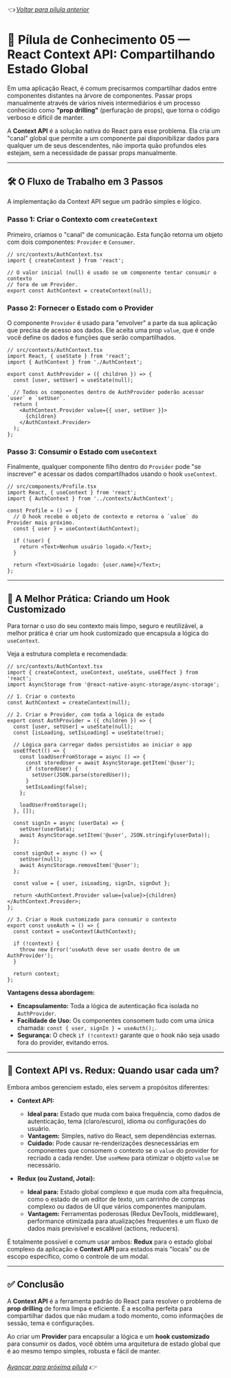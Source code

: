 ###### 👈 [Voltar para pílula anterior](https://github.com/ewerton5/reactJS-knowledge-nuggets/blob/main/content/004-jsx-lists.md)

# 📘 Pílula de Conhecimento 05 — React Context API: Compartilhando Estado Global

Em uma aplicação React, é comum precisarmos compartilhar dados entre componentes distantes na árvore de componentes. Passar props manualmente através de vários níveis intermediários é um processo conhecido como **"prop drilling"** (perfuração de props), que torna o código verboso e difícil de manter.

A **Context API** é a solução nativa do React para esse problema. Ela cria um "canal" global que permite a um componente pai disponibilizar dados para qualquer um de seus descendentes, não importa quão profundos eles estejam, sem a necessidade de passar props manualmente.

---

## 🛠️ O Fluxo de Trabalho em 3 Passos

A implementação da Context API segue um padrão simples e lógico.

### Passo 1: Criar o Contexto com `createContext`

Primeiro, criamos o "canal" de comunicação. Esta função retorna um objeto com dois componentes: `Provider` e `Consumer`.

```tsx
// src/contexts/AuthContext.tsx
import { createContext } from 'react';

// O valor inicial (null) é usado se um componente tentar consumir o contexto
// fora de um Provider.
export const AuthContext = createContext(null);
```

### Passo 2: Fornecer o Estado com o Provider

O componente `Provider` é usado para "envolver" a parte da sua aplicação que precisa de acesso aos dados. Ele aceita uma prop `value`, que é onde você define os dados e funções que serão compartilhados.

```tsx
// src/contexts/AuthContext.tsx
import React, { useState } from 'react';
import { AuthContext } from './AuthContext';

export const AuthProvider = ({ children }) => {
  const [user, setUser] = useState(null);

  // Todos os componentes dentro de AuthProvider poderão acessar `user` e `setUser`.
  return (
    <AuthContext.Provider value={{ user, setUser }}>
      {children}
    </AuthContext.Provider>
  );
};
```

### Passo 3: Consumir o Estado com `useContext`

Finalmente, qualquer componente filho dentro do `Provider` pode "se inscrever" e acessar os dados compartilhados usando o hook `useContext`.

```tsx
// src/components/Profile.tsx
import React, { useContext } from 'react';
import { AuthContext } from '../contexts/AuthContext';

const Profile = () => {
  // O hook recebe o objeto de contexto e retorna o `value` do Provider mais próximo.
  const { user } = useContext(AuthContext);

  if (!user) {
    return <Text>Nenhum usuário logado.</Text>;
  }

  return <Text>Usuário logado: {user.name}</Text>;
};
```

---

## 🚀 A Melhor Prática: Criando um Hook Customizado

Para tornar o uso do seu contexto mais limpo, seguro e reutilizável, a melhor prática é criar um hook customizado que encapsula a lógica do `useContext`.

Veja a estrutura completa e recomendada:

```tsx
// src/contexts/AuthContext.tsx
import { createContext, useContext, useState, useEffect } from 'react';
import AsyncStorage from '@react-native-async-storage/async-storage';

// 1. Criar o contexto
const AuthContext = createContext(null);

// 2. Criar o Provider, com toda a lógica de estado
export const AuthProvider = ({ children }) => {
  const [user, setUser] = useState(null);
  const [isLoading, setIsLoading] = useState(true);

  // Lógica para carregar dados persistidos ao iniciar o app
  useEffect(() => {
    const loadUserFromStorage = async () => {
      const storedUser = await AsyncStorage.getItem('@user');
      if (storedUser) {
        setUser(JSON.parse(storedUser));
      }
      setIsLoading(false);
    };

    loadUserFromStorage();
  }, []);

  const signIn = async (userData) => {
    setUser(userData);
    await AsyncStorage.setItem('@user', JSON.stringify(userData));
  };

  const signOut = async () => {
    setUser(null);
    await AsyncStorage.removeItem('@user');
  };

  const value = { user, isLoading, signIn, signOut };

  return <AuthContext.Provider value={value}>{children}</AuthContext.Provider>;
};

// 3. Criar o Hook customizado para consumir o contexto
export const useAuth = () => {
  const context = useContext(AuthContext);

  if (!context) {
    throw new Error('useAuth deve ser usado dentro de um AuthProvider');
  }

  return context;
};
```

**Vantagens dessa abordagem:**
* **Encapsulamento:** Toda a lógica de autenticação fica isolada no `AuthProvider`.
* **Facilidade de Uso:** Os componentes consomem tudo com uma única chamada: `const { user, signIn } = useAuth();`.
* **Segurança:** O check `if (!context)` garante que o hook não seja usado fora do provider, evitando erros.

---

## 🤔 Context API vs. Redux: Quando usar cada um?

Embora ambos gerenciem estado, eles servem a propósitos diferentes:

* **Context API:**
    * **Ideal para:** Estado que muda com baixa frequência, como dados de autenticação, tema (claro/escuro), idioma ou configurações do usuário.
    * **Vantagem:** Simples, nativo do React, sem dependências externas.
    * **Cuidado:** Pode causar re-renderizações desnecessárias em componentes que consomem o contexto se o `value` do provider for recriado a cada render. Use `useMemo` para otimizar o objeto `value` se necessário.

* **Redux (ou Zustand, Jotai):**
    * **Ideal para:** Estado global complexo e que muda com alta frequência, como o estado de um editor de texto, um carrinho de compras complexo ou dados de UI que vários componentes manipulam.
    * **Vantagem:** Ferramentas poderosas (Redux DevTools, middleware), performance otimizada para atualizações frequentes e um fluxo de dados mais previsível e escalável (actions, reducers).

É totalmente possível e comum usar ambos: **Redux** para o estado global complexo da aplicação e **Context API** para estados mais "locais" ou de escopo específico, como o controle de um modal.

---

## ✅ Conclusão

A **Context API** é a ferramenta padrão do React para resolver o problema de **prop drilling** de forma limpa e eficiente. É a escolha perfeita para compartilhar dados que não mudam a todo momento, como informações de sessão, tema e configurações.

Ao criar um **Provider** para encapsular a lógica e um **hook customizado** para consumir os dados, você obtém uma arquitetura de estado global que é ao mesmo tempo simples, robusta e fácil de manter.

###### [Avançar para próxima pílula](https://github.com/ewerton5/reactJS-knowledge-nuggets/blob/main/content/006-design-system.md) 👉
